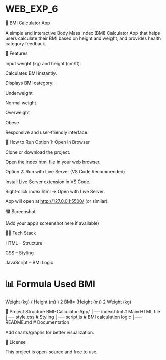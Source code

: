 # WEB_EXP_6

🧮 BMI Calculator App

A simple and interactive Body Mass Index (BMI) Calculator App that helps users calculate their BMI based on height and weight, and provides health category feedback.

📌 Features

Input weight (kg) and height (cm/ft).

Calculates BMI instantly.

Displays BMI category:

Underweight

Normal weight

Overweight

Obese

Responsive and user-friendly interface.

🚀 How to Run
Option 1: Open in Browser

Clone or download the project.

Open the index.html file in your web browser.

Option 2: Run with Live Server (VS Code Recommended)

Install Live Server extension in VS Code.

Right-click index.html → Open with Live Server.

App will open at http://127.0.0.1:5500/ (or similar).

🖼️ Screenshot

(Add your app’s screenshot here if available)

🧑‍💻 Tech Stack

HTML – Structure

CSS – Styling

JavaScript – BMI Logic

📊 Formula Used
BMI
=
Weight (kg)
(
Height (m)
)
2
BMI=
(Height (m))
2
Weight (kg)
	​

📂 Project Structure
BMI-Calculator-App/
│── index.html     # Main HTML file
│── style.css      # Styling
│── script.js      # BMI calculation logic
│── README.md      # Documentation


Add charts/graphs for better visualization.

📜 License

This project is open-source and free to use.
